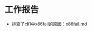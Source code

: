 # 工作报告

- 排查了cli1中x86fail的原因：[x86fail.md](https://github.com/l0tk3/PLCT/tree/main/WrokReport/week4/x86fail.md)